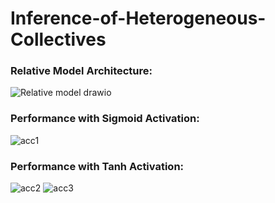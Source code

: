 # Inference-of-Heterogeneous-Collectives

### Relative Model Architecture:
![Relative model drawio](https://user-images.githubusercontent.com/68490344/168522596-aaee68bb-d421-4403-b2d4-51304d22c95c.png)

### Performance with Sigmoid Activation:
![acc1](https://user-images.githubusercontent.com/68490344/168522547-56870c61-7916-4c92-b71a-2d7048d2c787.png)

### Performance with Tanh Activation:
![acc2](https://user-images.githubusercontent.com/68490344/168522570-8a5aa8c2-d324-44c1-87b6-9f2a52f4f69b.png)
![acc3](https://user-images.githubusercontent.com/68490344/168522576-78b431cd-4236-478f-ace8-7f8daaf546ad.png)
